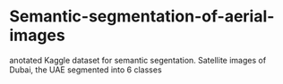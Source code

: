 # Semantic-segmentation-of-aerial-images
anotated Kaggle dataset for semantic segentation. Satellite images of Dubai, the UAE segmented into 6 classes
